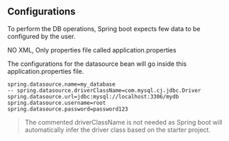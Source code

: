## Configurations

To perform the DB operations, Spring boot expects few data to be configured by the user. 

NO XML, Only properties file called application.properties

The configurations for the datasource bean will go inside this application.properties file.

```properties
spring.datasource.name=my_database
-- spring.datasource.driverClassName=com.mysql.cj.jdbc.Driver
spring.datasource.url=jdbc:mysql://localhost:3306/mydb
spring.datasource.username=root
spring.datasource.password=password123
```

> The commented driverClassName is not needed as Spring boot will automatically infer the driver class based on the starter project.